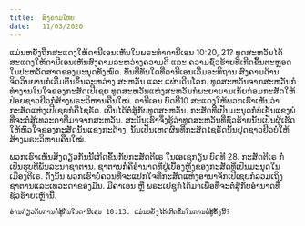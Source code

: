 ```yaml
---
title:  ສົງຄາມໃຫຍ່
date:   11/03/2020
---
```


ແມ່ນຫຍັງຖືກສະແດງໃຫ້ດານີເອນເຫັນໃນພຣະທໍາດານີເອນ 10:20, 21? ທູດສະຫວັນໄດ້ສະແດງໃຫ້ດານີເອນເຫັນສົງຄາມລະຫວ່າງຄວາມດີ ແລະ ຄວາມຊົ່ວຮ້າຍທີ່ເກີດຂຶ້ນຕະຫຼອດໃນປະຫວັດສາດຂອງມະນຸດທັງໝົດ. ທັນທີທັນໃດທີ່ດານີເອນເລີ່ມອະທິຖານ ສົງຄາມດ້ານຈິດວິນຍານກໍເລີ່ມຕົ້ນຂຶ້ນລະຫວ່າງ ສະຫວັນ ແລະ ແຜ່ນດີນໂລກ. ທູດສະຫວັນຈາກສະຫວັນກໍທຳງານໃນໃຈຂອງກະສັດເປີເຊຍ ທູດສະຫວັນແຫ່ງສະຫວັນກໍພະຍາຍາມເກ້ຍກ່ອມກະສັດໃຫ້ປ່ອຍຊາວຢິວກໍ່ສ້າງພຣະວິຫານຄືນໃໝ່. ດານີເອນ ບົດທີ10 ສະແດງໃຫ້ພວກເຮົາເຫັນວ່າ ກະສັດແຫ່ງເປີເຊຍກໍຄືໄຊຣັດ. ເພີ່ນໄດ້ຕໍ່ສູ້ກັບທູດສະຫວັນ. ກະສັດທີ່ເປັນມະນຸດກໍ່ບໍ່ເຂັ້ນແຂງພໍທີ່ຈະຕໍ່ສູ້ເທວະດາທີ່ມາຈາກສະຫວັນ. ສະນັ້ນເຮົາຈຶ່ງຮູ້ວ່າທູດສະຫວັນທີ່ຊົ່ວຮ້າຍນັ້ນເປັນຜູ້ເຮັດໃຫ້ຫົວໃຈຂອງກະສັດນັ້ນແຂງກະດ້າງ. ນັ້ນເປັນເຫດຜົນທີ່ກະສັດໄຊຣັດນັ້ນຢຸດຊາວຢິວບໍ່ໃຫ້ສ້າງພຣະວິຫານຄືນໃໝ່.

ພວກເຮົາເຫັນສິ່ງດຽວກັນນີ້ເກີດຂຶ້ນກັບກະສັດຕີເຣ ໃນເອເຊກຽນ ບົດທີ 28. ກະສັດຕີເຣ ກໍ່ເປັນຮູບທີ່ພັນລະນາຊາຕານ. ຊາຕານກໍ່ຄືອຳນາດທີ່ຢູ່ເບື້ອງຫຼັງຂອງກະສັດທີ່ເປັນມະນຸດໃນເມືອງຕີເຣ. ດັ່ງນັ້ນ ພວກເຮົາບໍ່ຄວນທີ່ຈະແປກໃຈທີ່ກະສັດແຫ່ງອານາຈັກເປີເຊຍກໍລວມເຖິງຊາຕານແລະເທວະດາຂອງມັນ. ມີຄາເອນ ຫຼື ພຣະເຢຊູກໍໄດ້ມາເພື່ອທີ່ຈະຕໍ່ສູ້ກັບອຳນາດທີ່ຊົ່ວຮ້າຍເຫຼົ່ານີ້.

`ອ່ານກ່ຽວກັບການຕໍ່ສູ້ກັນໃນດານີເອນ 10:13. ແມ່ນຫຍັງໄດ້ເກີດຂຶ້ນໃນການຕໍ່ສູ້ຄັ້ງນີ້?`